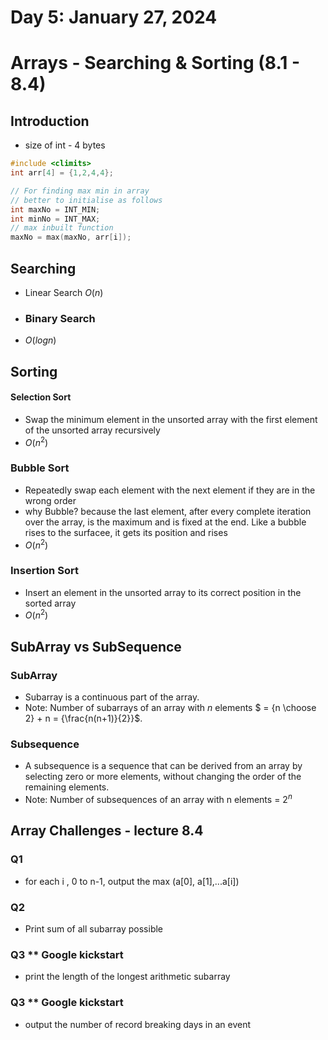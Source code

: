 # Day 5: January 27, 2024

# Arrays - Searching & Sorting (8.1 - 8.4)

## Introduction
- size of int - 4 bytes
```c++
#include <climits>
int arr[4] = {1,2,4,4};

// For finding max min in array 
// better to initialise as follows
int maxNo = INT_MIN;
int minNo = INT_MAX;
// max inbuilt function
maxNo = max(maxNo, arr[i]);
```

## Searching

- Linear Search $O(n)$
- ### Binary Search 
- $O(log n)$

## Sorting
#### Selection Sort
- Swap the minimum element in the unsorted array with the first element of the unsorted array recursively
- $O(n^2)$

### Bubble Sort
- Repeatedly swap each element with the next element if they are in the wrong order
- why Bubble? because the last element, after every complete iteration over the array, is the maximum and is fixed at the end. Like a bubble rises to the surfacee, it gets its position and rises
- $O(n^2)$

### Insertion Sort
- Insert an element in the unsorted array to its correct position in the sorted array 
- $O(n^2)$

## SubArray vs SubSequence
### SubArray
- Subarray is a continuous part of the array.
- Note: Number of subarrays of an array with $n$ elements $ = {n \choose 2} + n = {\frac{n(n+1)}{2}}$.

### Subsequence 
- A subsequence is a sequence that can be derived from an array by selecting zero or more elements, without changing the order of the remaining elements.
- Note: Number of subsequences of an array with n elements = $2^n$

## Array Challenges - lecture 8.4 

### Q1 
- for each i , 0 to n-1, output the max (a[0], a[1],...a[i])

### Q2
- Print sum of all subarray possible

### Q3 ** Google kickstart
- print the length of the longest arithmetic subarray

### Q3 ** Google kickstart
- output the number of record breaking days in an event


